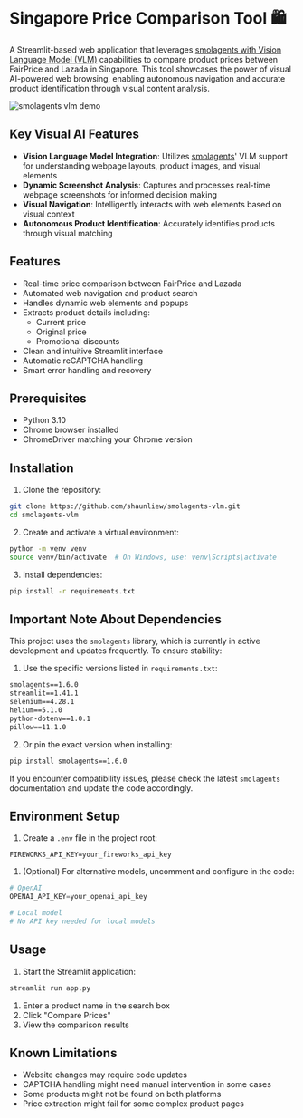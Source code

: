 # Singapore Price Comparison Tool 🛍️

A Streamlit-based web application that leverages [smolagents with Vision Language Model (VLM)](https://huggingface.co/blog/smolagents-can-see) capabilities to compare product prices between FairPrice and Lazada in Singapore. This tool showcases the power of visual AI-powered web browsing, enabling autonomous navigation and accurate product identification through visual content analysis.

![smolagents vlm demo](./smolagents-vlm-demo.gif)

## Key Visual AI Features

- **Vision Language Model Integration**: Utilizes [smolagents](https://github.com/huggingface/smolagents/tree/main)' VLM support for understanding webpage layouts, product images, and visual elements
- **Dynamic Screenshot Analysis**: Captures and processes real-time webpage screenshots for informed decision making
- **Visual Navigation**: Intelligently interacts with web elements based on visual context
- **Autonomous Product Identification**: Accurately identifies products through visual matching

## Features

- Real-time price comparison between FairPrice and Lazada
- Automated web navigation and product search
- Handles dynamic web elements and popups
- Extracts product details including:
  - Current price
  - Original price
  - Promotional discounts
- Clean and intuitive Streamlit interface
- Automatic reCAPTCHA handling
- Smart error handling and recovery

## Prerequisites

- Python 3.10
- Chrome browser installed
- ChromeDriver matching your Chrome version

## Installation

1. Clone the repository:
```bash
git clone https://github.com/shaunliew/smolagents-vlm.git
cd smolagents-vlm
```

2. Create and activate a virtual environment:
```bash
python -m venv venv
source venv/bin/activate  # On Windows, use: venv\Scripts\activate
```

3. Install dependencies:
```bash
pip install -r requirements.txt
```

## Important Note About Dependencies

This project uses the `smolagents` library, which is currently in active development and updates frequently. To ensure stability:

1. Use the specific versions listed in `requirements.txt`:
```txt
smolagents==1.6.0
streamlit==1.41.1
selenium==4.28.1
helium==5.1.0
python-dotenv==1.0.1
pillow==11.1.0
```

2. Or pin the exact version when installing:

```bash
pip install smolagents==1.6.0
```

If you encounter compatibility issues, please check the latest `smolagents` documentation and update the code accordingly.

## Environment Setup

1. Create a `.env` file in the project root:

```env
FIREWORKS_API_KEY=your_fireworks_api_key
```

1. (Optional) For alternative models, uncomment and configure in the code:

```python
# OpenAI
OPENAI_API_KEY=your_openai_api_key

# Local model
# No API key needed for local models
```

## Usage

1. Start the Streamlit application:

```bash
streamlit run app.py
```

1. Enter a product name in the search box
2. Click "Compare Prices"
3. View the comparison results

## Known Limitations

- Website changes may require code updates
- CAPTCHA handling might need manual intervention in some cases
- Some products might not be found on both platforms
- Price extraction might fail for some complex product pages
